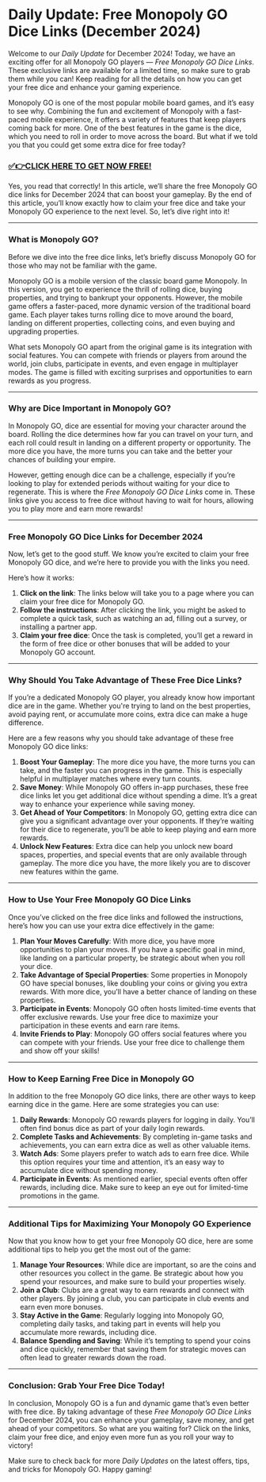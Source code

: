 # Daily Update: Free Monopoly GO Dice Links (December 2024)

Welcome to our *Daily Update* for December 2024! Today, we have an exciting offer for all Monopoly GO players — *Free Monopoly GO Dice Links*. These exclusive links are available for a limited time, so make sure to grab them while you can! Keep reading for all the details on how you can get your free dice and enhance your gaming experience.

Monopoly GO is one of the most popular mobile board games, and it’s easy to see why. Combining the fun and excitement of Monopoly with a fast-paced mobile experience, it offers a variety of features that keep players coming back for more. One of the best features in the game is the dice, which you need to roll in order to move across the board. But what if we told you that you could get some extra dice for free today?

### [✅👉CLICK HERE TO GET NOW FREE!](https://freeforyou.xyz/monopoly/go/)

Yes, you read that correctly! In this article, we’ll share the free Monopoly GO dice links for December 2024 that can boost your gameplay. By the end of this article, you’ll know exactly how to claim your free dice and take your Monopoly GO experience to the next level. So, let’s dive right into it!

---

### What is Monopoly GO?

Before we dive into the free dice links, let’s briefly discuss Monopoly GO for those who may not be familiar with the game.

Monopoly GO is a mobile version of the classic board game Monopoly. In this version, you get to experience the thrill of rolling dice, buying properties, and trying to bankrupt your opponents. However, the mobile game offers a faster-paced, more dynamic version of the traditional board game. Each player takes turns rolling dice to move around the board, landing on different properties, collecting coins, and even buying and upgrading properties.

What sets Monopoly GO apart from the original game is its integration with social features. You can compete with friends or players from around the world, join clubs, participate in events, and even engage in multiplayer modes. The game is filled with exciting surprises and opportunities to earn rewards as you progress.

---

### Why are Dice Important in Monopoly GO?

In Monopoly GO, dice are essential for moving your character around the board. Rolling the dice determines how far you can travel on your turn, and each roll could result in landing on a different property or opportunity. The more dice you have, the more turns you can take and the better your chances of building your empire.

However, getting enough dice can be a challenge, especially if you’re looking to play for extended periods without waiting for your dice to regenerate. This is where the *Free Monopoly GO Dice Links* come in. These links give you access to free dice without having to wait for hours, allowing you to play more and earn more rewards!

---

### Free Monopoly GO Dice Links for December 2024

Now, let’s get to the good stuff. We know you’re excited to claim your free Monopoly GO dice, and we’re here to provide you with the links you need. 

Here’s how it works: 

1. **Click on the link**: The links below will take you to a page where you can claim your free dice for Monopoly GO.
2. **Follow the instructions**: After clicking the link, you might be asked to complete a quick task, such as watching an ad, filling out a survey, or installing a partner app.
3. **Claim your free dice**: Once the task is completed, you’ll get a reward in the form of free dice or other bonuses that will be added to your Monopoly GO account.

---

### Why Should You Take Advantage of These Free Dice Links?

If you’re a dedicated Monopoly GO player, you already know how important dice are in the game. Whether you're trying to land on the best properties, avoid paying rent, or accumulate more coins, extra dice can make a huge difference.

Here are a few reasons why you should take advantage of these free Monopoly GO dice links:

1. **Boost Your Gameplay**: The more dice you have, the more turns you can take, and the faster you can progress in the game. This is especially helpful in multiplayer matches where every turn counts.
2. **Save Money**: While Monopoly GO offers in-app purchases, these free dice links let you get additional dice without spending a dime. It’s a great way to enhance your experience while saving money.
3. **Get Ahead of Your Competitors**: In Monopoly GO, getting extra dice can give you a significant advantage over your opponents. If they’re waiting for their dice to regenerate, you’ll be able to keep playing and earn more rewards.
4. **Unlock New Features**: Extra dice can help you unlock new board spaces, properties, and special events that are only available through gameplay. The more dice you have, the more likely you are to discover new features within the game.

---

### How to Use Your Free Monopoly GO Dice Links

Once you’ve clicked on the free dice links and followed the instructions, here’s how you can use your extra dice effectively in the game:

1. **Plan Your Moves Carefully**: With more dice, you have more opportunities to plan your moves. If you have a specific goal in mind, like landing on a particular property, be strategic about when you roll your dice.
2. **Take Advantage of Special Properties**: Some properties in Monopoly GO have special bonuses, like doubling your coins or giving you extra rewards. With more dice, you’ll have a better chance of landing on these properties.
3. **Participate in Events**: Monopoly GO often hosts limited-time events that offer exclusive rewards. Use your free dice to maximize your participation in these events and earn rare items.
4. **Invite Friends to Play**: Monopoly GO offers social features where you can compete with your friends. Use your free dice to challenge them and show off your skills!

---

### How to Keep Earning Free Dice in Monopoly GO

In addition to the free Monopoly GO dice links, there are other ways to keep earning dice in the game. Here are some strategies you can use:

1. **Daily Rewards**: Monopoly GO rewards players for logging in daily. You’ll often find bonus dice as part of your daily login rewards.
2. **Complete Tasks and Achievements**: By completing in-game tasks and achievements, you can earn extra dice as well as other valuable items.
3. **Watch Ads**: Some players prefer to watch ads to earn free dice. While this option requires your time and attention, it’s an easy way to accumulate dice without spending money.
4. **Participate in Events**: As mentioned earlier, special events often offer rewards, including dice. Make sure to keep an eye out for limited-time promotions in the game.

---

### Additional Tips for Maximizing Your Monopoly GO Experience

Now that you know how to get your free Monopoly GO dice, here are some additional tips to help you get the most out of the game:

1. **Manage Your Resources**: While dice are important, so are the coins and other resources you collect in the game. Be strategic about how you spend your resources, and make sure to build your properties wisely.
2. **Join a Club**: Clubs are a great way to earn rewards and connect with other players. By joining a club, you can participate in club events and earn even more bonuses.
3. **Stay Active in the Game**: Regularly logging into Monopoly GO, completing daily tasks, and taking part in events will help you accumulate more rewards, including dice.
4. **Balance Spending and Saving**: While it’s tempting to spend your coins and dice quickly, remember that saving them for strategic moves can often lead to greater rewards down the road.

---

### Conclusion: Grab Your Free Dice Today!

In conclusion, Monopoly GO is a fun and dynamic game that’s even better with free dice. By taking advantage of these *Free Monopoly GO Dice Links* for December 2024, you can enhance your gameplay, save money, and get ahead of your competitors. So what are you waiting for? Click on the links, claim your free dice, and enjoy even more fun as you roll your way to victory!

Make sure to check back for more *Daily Updates* on the latest offers, tips, and tricks for Monopoly GO. Happy gaming! 

